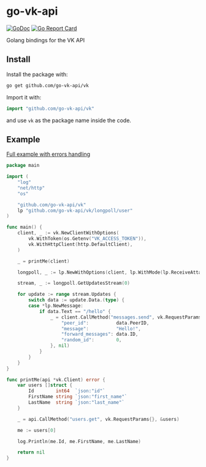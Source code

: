 # go-vk-api
[![GoDoc](https://godoc.org/github.com/go-vk-api/vk?status.svg)](https://godoc.org/github.com/go-vk-api/vk)
[![Go Report Card](https://goreportcard.com/badge/github.com/go-vk-api/vk)](https://goreportcard.com/report/github.com/go-vk-api/vk)

Golang bindings for the VK API

## Install

Install the package with:

```bash
go get github.com/go-vk-api/vk
```

Import it with:

```go
import "github.com/go-vk-api/vk"
```

and use `vk` as the package name inside the code.

## Example

[Full example with errors handling](https://github.com/go-vk-api/vk/blob/master/example/example.go)

```go
package main

import (
	"log"
	"net/http"
	"os"

	"github.com/go-vk-api/vk"
	lp "github.com/go-vk-api/vk/longpoll/user"
)

func main() {
	client, _ := vk.NewClientWithOptions(
		vk.WithToken(os.Getenv("VK_ACCESS_TOKEN")),
		vk.WithHttpClient(http.DefaultClient),
	)

	_ = printMe(client)

	longpoll, _ := lp.NewWithOptions(client, lp.WithMode(lp.ReceiveAttachments))

	stream, _ := longpoll.GetUpdatesStream(0)

	for update := range stream.Updates {
		switch data := update.Data.(type) {
		case *lp.NewMessage:
			if data.Text == "/hello" {
				_ = client.CallMethod("messages.send", vk.RequestParams{
					"peer_id":          data.PeerID,
					"message":          "Hello!",
					"forward_messages": data.ID,
					"random_id":        0,
				}, nil)
			}
		}
	}
}

func printMe(api *vk.Client) error {
	var users []struct {
		Id        int64  `json:"id"`
		FirstName string `json:"first_name"`
		LastName  string `json:"last_name"`
	}

	_ = api.CallMethod("users.get", vk.RequestParams{}, &users)

	me := users[0]

	log.Println(me.Id, me.FirstName, me.LastName)

	return nil
}
```
